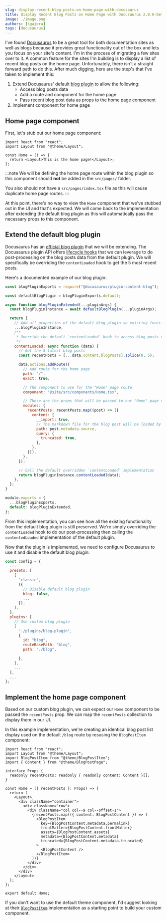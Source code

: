 ```yaml
---
slug: display-recent-blog-posts-on-home-page-with-docusaurus
title: Display Recent Blog Posts on Home Page with Docusaurus 2.0.0-beta.16
image: ./image.png
authors: [kgajera]
tags: [docusaurus]
---
```


I've found [Docusaurus](https://docusaurus.io) to be a great tool for both documentation sites as well as blogs because it provides great functionality out of the box and lets you focus on your site's content. I'm in the process of migrating a few sites over to it. A common feature for the sites I'm building is to display a list of recent blog posts on the home page. Unfortunately, there isn't a straight forward path to do this.<!--truncate--> After much digging, here are the step's that I've taken to implement this:

1. Extend Docusaurus' default [blog plugin](https://docusaurus.io/docs/api/plugins/@docusaurus/plugin-content-blog) to allow the following:
   - Access blog posts data
   - Add a route and component for the home page
   - Pass recent blog post data as props to the home page component
2. Implement component for home page

## Home page component

First, let's stub out our home page component:

```tsx title="/src/components/Home.tsx"
import React from "react";
import Layout from "@theme/Layout";

const Home = () => {
  return <Layout>This is the home page!</Layout>;
};
```

:::note
We will be defining the home page route within the blog plugin so this component should **not** be added in the `src/pages/` folder.

You also should not have a `src/pages/index.tsx` file as this will cause duplicate home page routes.
:::

At this point, there's no way to view the `Home` component that we've stubbed out in the UI and that's expected. We will come back to the implementation after extending the default blog plugin as this will automatically pass the necessary props to this component.

## Extend the default blog plugin

Docusaurus has an [official blog plugin](https://docusaurus.io/docs/api/plugins/@docusaurus/plugin-content-blog) that we will be extending. The Docusaurus plugin API offers [lifecycle hooks](https://docusaurus.io/docs/api/plugin-methods/lifecycle-apis) that we can leverage to do post-processing on the blog posts data from the default plugin. We will specifically be overriding the `contentLoaded` hook to get the 5 most recent posts.

Here's a documented example of our blog plugin:

```js title="/plugins/blog-plugin.js"
const blogPluginExports = require("@docusaurus/plugin-content-blog");

const defaultBlogPlugin = blogPluginExports.default;

async function blogPluginExtended(...pluginArgs) {
  const blogPluginInstance = await defaultBlogPlugin(...pluginArgs);

  return {
    // Add all properties of the default blog plugin so existing functionality is preserved
    ...blogPluginInstance,
    /**
     * Override the default `contentLoaded` hook to access blog posts data
     */
    contentLoaded: async function (data) {
      // Get the 5 latest blog posts
      const recentPosts = [...data.content.blogPosts].splice(0, 5);

      data.actions.addRoute({
        // Add route for the home page
        path: "/",
        exact: true,

        // The component to use for the "Home" page route
        component: "@site/src/components/Home.tsx",

        // These are the props that will be passed to our "Home" page component
        modules: {
          recentPosts: recentPosts.map((post) => ({
            content: {
              __import: true,
              // The markdown file for the blog post will be loaded by webpack
              path: post.metadata.source,
              query: {
                truncated: true,
              },
            },
          })),
        },
      });

      // Call the default overridden `contentLoaded` implementation
      return blogPluginInstance.contentLoaded(data);
    },
  };
}

module.exports = {
  ...blogPluginExports,
  default: blogPluginExtended,
};
```

From this implementation, you can see how all the existing functionality from the default blog plugin is still preserved. We're simply overriding the `contentLoaded` hook to do our post-processing then calling the `contentedLoaded` implementation of the default plugin.

Now that the plugin is implemented, we need to configure Docusaurus to use it and disable the default blog plugin:

```js title="docusaurus.config.js"
const config = {
  ...
  presets: [
    [
      "classic",
      ({
        // Disable default blog plugin
        blog: false,
        ...
      }),
    ],
  ],
  plugins: [
    // Use custom blog plugin
    [
      "./plugins/blog-plugin",
      {
        id: "blog",
        routeBasePath: "blog",
        path: "./blog",

      },
    ],
    ...
  ],
  ...
};
```

## Implement the home page component

Based on our custom blog plugin, we can expect our `Home` component to be passed the `recentPosts` prop. We can map the `recentPosts` collection to display them in our UI.

In this example implementation, we're creating an identical blog post list display used on the default `/blog` route by resusing the `BlogPostItem` component:

```tsx title="/src/components/Home.tsx"
import React from "react";
import Layout from "@theme/Layout";
import BlogPostItem from "@theme/BlogPostItem";
import { Content } from "@theme/BlogPostPage";

interface Props {
  readonly recentPosts: readonly { readonly content: Content }[];
}

const Home = ({ recentPosts }: Props) => {
  return (
    <Layout>
      <div className="container">
        <div className="row">
          <div className="col col--9 col--offset-1">
            {recentPosts.map(({ content: BlogPostContent }) => (
              <BlogPostItem
                key={BlogPostContent.metadata.permalink}
                frontMatter={BlogPostContent.frontMatter}
                assets={BlogPostContent.assets}
                metadata={BlogPostContent.metadata}
                truncated={BlogPostContent.metadata.truncated}
              >
                <BlogPostContent />
              </BlogPostItem>
            ))}
          </div>
        </div>
      </div>
    </Layout>
  );
};

export default Home;
```

If you don't want to use the default theme component, I'd suggest looking at their [`BlogPostItem`](https://github.com/facebook/docusaurus/blob/main/packages/docusaurus-theme-classic/src/theme/BlogPostItem/index.tsx) implementation as a starting point to build your custom component.
